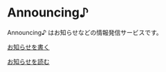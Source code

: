 # Announcing♪ <!-- {docsify-ignore} -->

Announcing♪ はお知らせなどの情報発信サービスです。

[お知らせを書く](ja/writer.md)

[お知らせを読む](ja/reader.md)
